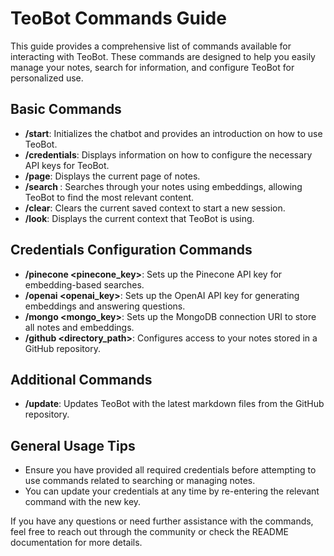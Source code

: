 # TeoBot Commands Guide

This guide provides a comprehensive list of commands available for interacting with TeoBot. These commands are designed to help you easily manage your notes, search for information, and configure TeoBot for personalized use.

## Basic Commands

- **/start**: Initializes the chatbot and provides an introduction on how to use TeoBot.
- **/credentials**: Displays information on how to configure the necessary API keys for TeoBot.
- **/page**: Displays the current page of notes.
- **/search <query>**: Searches through your notes using embeddings, allowing TeoBot to find the most relevant content.
- **/clear**: Clears the current saved context to start a new session.
- **/look**: Displays the current context that TeoBot is using.

## Credentials Configuration Commands

- **/pinecone <pinecone_key>**: Sets up the Pinecone API key for embedding-based searches.
- **/openai <openai_key>**: Sets up the OpenAI API key for generating embeddings and answering questions.
- **/mongo <mongo_key>**: Sets up the MongoDB connection URI to store all notes and embeddings.
- **/github <username> <repository> <directory_path>**: Configures access to your notes stored in a GitHub repository.

## Additional Commands

- **/update**: Updates TeoBot with the latest markdown files from the GitHub repository.

## General Usage Tips

- Ensure you have provided all required credentials before attempting to use commands related to searching or managing notes.
- You can update your credentials at any time by re-entering the relevant command with the new key.

If you have any questions or need further assistance with the commands, feel free to reach out through the community or check the README documentation for more details.

